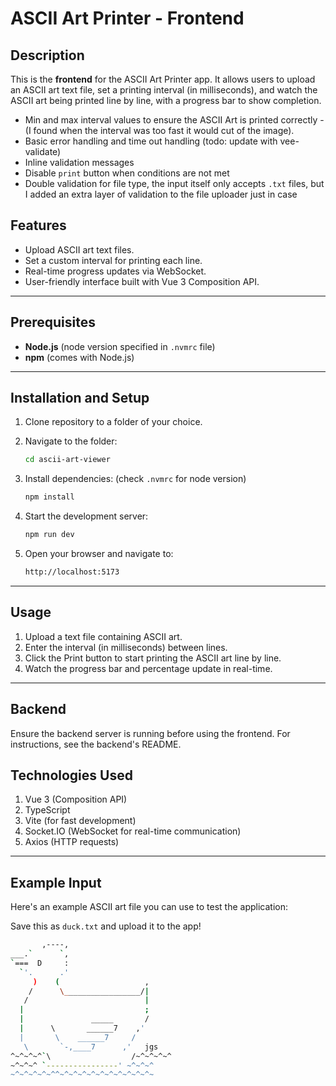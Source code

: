 # ASCII Art Printer - Frontend

## Description

This is the **frontend** for the ASCII Art Printer app. It allows users to upload an ASCII art text file, set a printing interval (in milliseconds), and watch the ASCII art being printed line by line, with a progress bar to show completion.

- Min and max interval values to ensure the ASCII Art is printed correctly - (I found when the interval was too fast it would cut of the image).
- Basic error handling and time out handling (todo: update with vee-validate)
- Inline validation messages
- Disable `print` button when conditions are not met
- Double validation for file type, the input itself only accepts `.txt` files, but I added an extra layer of validation to the file uploader just in case

## Features

- Upload ASCII art text files.
- Set a custom interval for printing each line.
- Real-time progress updates via WebSocket.
- User-friendly interface built with Vue 3 Composition API.

---

## Prerequisites

- **Node.js** (node version specified in `.nvmrc` file)
- **npm** (comes with Node.js)

---

## Installation and Setup

1. Clone repository to a folder of your choice.
2. Navigate to the folder:
   ```bash
   cd ascii-art-viewer
   ```
3. Install dependencies: (check `.nvmrc` for node version)

   ```bash
   npm install
   ```
4. Start the development server:
   ```bash
   npm run dev
   ```
5. Open your browser and navigate to:
   ```bash
   http://localhost:5173
   ```

---

## Usage

1. Upload a text file containing ASCII art.
2. Enter the interval (in milliseconds) between lines.
3. Click the Print button to start printing the ASCII art line by line.
4. Watch the progress bar and percentage update in real-time.

---

## Backend

Ensure the backend server is running before using the frontend. For instructions, see the backend's README.

## Technologies Used

1. Vue 3 (Composition API)
2. TypeScript
3. Vite (for fast development)
4. Socket.IO (WebSocket for real-time communication)
5. Axios (HTTP requests)

---

## Example Input

Here's an example ASCII art file you can use to test the application:

Save this as `duck.txt` and upload it to the app!

```bash
       ,----,
___.`      `,
`===  D     :
  `'.      .'
     )    (                   ,
    /      \_________________/|
   /                          |
  |                           ;
  |               _____       /
  |      \       ______7    ,'
  |       \    ______7     /
   \       `-,____7      ,'   jgs
^~^~^~^`\                  /~^~^~^~^
~^~^~^ `----------------' ~^~^~^
~^~^~^~^~^^~^~^~^~^~^~^~^~^~^~^~


```
